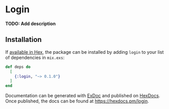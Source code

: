 # Login

**TODO: Add description**

## Installation

If [available in Hex](https://hex.pm/docs/publish), the package can be installed
by adding `login` to your list of dependencies in `mix.exs`:

```elixir
def deps do
  [
    {:login, "~> 0.1.0"}
  ]
end
```

Documentation can be generated with [ExDoc](https://github.com/elixir-lang/ex_doc)
and published on [HexDocs](https://hexdocs.pm). Once published, the docs can
be found at <https://hexdocs.pm/login>.

